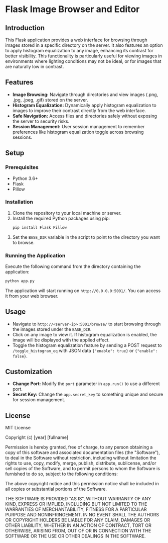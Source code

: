 
# Flask Image Browser and Editor

## Introduction
This Flask application provides a web interface for browsing through images stored in a specific directory on the server. It also features an option to apply histogram equalization to any image, enhancing its contrast for better visibility. This functionality is particularly useful for viewing images in environments where lighting conditions may not be ideal, or for images that are naturally low in contrast.

## Features
- **Image Browsing:** Navigate through directories and view images (.png, .jpg, .jpeg, .gif) stored on the server.
- **Histogram Equalization:** Dynamically apply histogram equalization to images to improve their contrast directly from the web interface.
- **Safe Navigation:** Access files and directories safely without exposing the server to security risks.
- **Session Management:** User session management to remember preferences like histogram equalization toggle across browsing sessions.

## Setup
### Prerequisites
- Python 3.6+
- Flask
- Pillow

### Installation
1. Clone the repository to your local machine or server.
2. Install the required Python packages using pip:
    ```bash
    pip install Flask Pillow
    ```
3. Set the `BASE_DIR` variable in the script to point to the directory you want to browse.

### Running the Application
Execute the following command from the directory containing the application:
```bash
python app.py
```
The application will start running on `http://0.0.0.0:5001/`. You can access it from your web browser.

## Usage
- Navigate to `http://<server-ip>:5001/browse/` to start browsing through the images stored under the `BASE_DIR`.
- Click on any image to view it. If histogram equalization is enabled, the image will be displayed with the applied effect.
- Toggle the histogram equalization feature by sending a POST request to `/toggle_histogram_eq` with JSON data `{"enable": true}` or `{"enable": false}`.

## Customization
- **Change Port:** Modify the `port` parameter in `app.run()` to use a different port.
- **Secret Key:** Change the `app.secret_key` to something unique and secure for session management.

## License
MIT License

Copyright (c) [year] [fullname]

Permission is hereby granted, free of charge, to any person obtaining a copy
of this software and associated documentation files (the "Software"), to deal
in the Software without restriction, including without limitation the rights
to use, copy, modify, merge, publish, distribute, sublicense, and/or sell
copies of the Software, and to permit persons to whom the Software is
furnished to do so, subject to the following conditions:

The above copyright notice and this permission notice shall be included in all
copies or substantial portions of the Software.

THE SOFTWARE IS PROVIDED "AS IS", WITHOUT WARRANTY OF ANY KIND, EXPRESS OR
IMPLIED, INCLUDING BUT NOT LIMITED TO THE WARRANTIES OF MERCHANTABILITY,
FITNESS FOR A PARTICULAR PURPOSE AND NONINFRINGEMENT. IN NO EVENT SHALL THE
AUTHORS OR COPYRIGHT HOLDERS BE LIABLE FOR ANY CLAIM, DAMAGES OR OTHER
LIABILITY, WHETHER IN AN ACTION OF CONTRACT, TORT OR OTHERWISE, ARISING FROM,
OUT OF OR IN CONNECTION WITH THE SOFTWARE OR THE USE OR OTHER DEALINGS IN THE
SOFTWARE.

